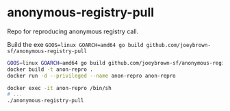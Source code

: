 # anonymous-registry-pull

Repo for reproducing anonymous registry call.

Build the exe `GOOS=linux GOARCH=amd64 go build github.com/joeybrown-sf/anonymous-registry-pull`

```bash
GOOS=linux GOARCH=amd64 go build github.com/joeybrown-sf/anonymous-registry-pull
docker build -t anon-repro .
docker run -d --privileged --name anon-repro anon-repro
```

```bash
docker exec -it anon-repro /bin/sh
# ...
./anonymous-registry-pull
```

